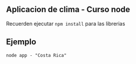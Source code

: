 ## Aplicacion de clima - Curso node

Recuerden ejecutar ```npm install``` para las librerias

## Ejemplo 

```
node app - "Costa Rica"
```